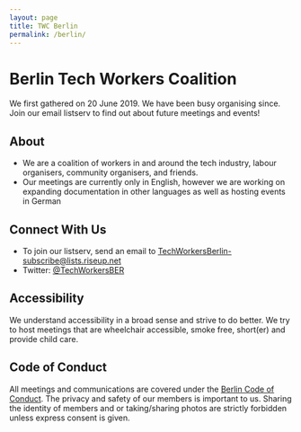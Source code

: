 ```yaml
---
layout: page
title: TWC Berlin
permalink: /berlin/
---
```

<style>h1, .main-wrapper h2, h3 {text-align: left; font-weight: bold;}</style>
# Berlin Tech Workers Coalition
We first gathered on 20 June 2019. We have been busy organising since. Join our email listserv to find out about future meetings and events!

## About
- We are a coalition of workers in and around the tech industry, labour organisers, community organisers, and friends.
- Our meetings are currently only in English, however we are working on expanding documentation in other languages as well as hosting events in German

## Connect With Us
- To join our listserv, send an email to [TechWorkersBerlin-subscribe@lists.riseup.net](mailto:techworkersberlin-subscribe@lists.riseup.net)
- Twitter: [@TechWorkersBER](https://twitter.com/TechWorkersBER)

## Accessibility
We understand accessibility in a broad sense and strive to do better. We try to host meetings that are wheelchair accessible, smoke free, short(er) and provide child care.

## Code of Conduct
All meetings and communications are covered under the [Berlin Code of Conduct](https://berlincodeofconduct.org/). The privacy and safety of our members is important to us. Sharing the identity of members and or taking/sharing photos are strictly forbidden unless express consent is given.
